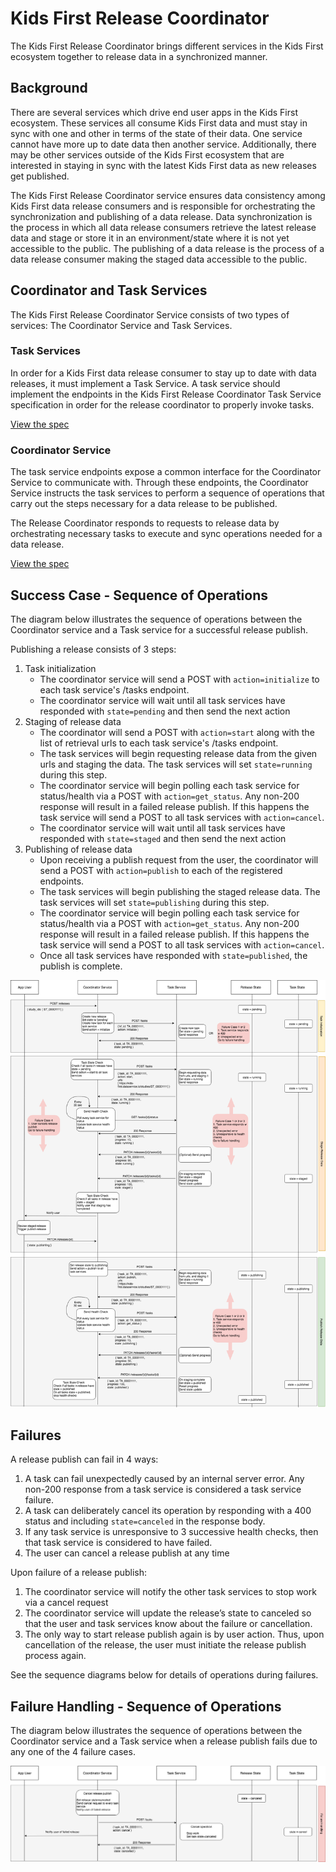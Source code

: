Kids First Release Coordinator
==============================

The Kids First Release Coordinator brings different services in the Kids First ecosystem together to release data in a synchronized manner.

## Background
There are several services which drive end user apps in the Kids First ecosystem. These services all consume Kids First data and must stay in sync with one and other in terms of the state of their data. One service cannot have more up to date data then another service. Additionally, there may be other services outside of the Kids First ecosystem that are interested in staying in sync with the latest Kids First data as new releases get published.

The Kids First Release Coordinator service ensures data consistency among Kids First data release consumers and is responsible for orchestrating the synchronization and publishing of a data release. Data synchronization is the process in which all data release consumers retrieve the latest release data and stage or store it in an environment/state where it is not yet accessible to the public. The publishing of a data release is the process of a data release consumer making the staged data accessible to the public.

## Coordinator and Task Services
The Kids First Release Coordinator Service consists of two types of services: The Coordinator Service and Task Services.

### Task Services
In order for a Kids First data release consumer to stay up to date with data releases, it must implement a Task Service. A task service should implement the endpoints in the Kids First Release Coordinator Task Service specification in order for the release coordinator to properly invoke tasks.

[View the spec](https://kids-first.github.io/kf-api-release-coordinator/docs/task.html)

### Coordinator Service
The task service endpoints expose a common interface for the Coordinator Service to communicate with. Through these endpoints, the Coordinator Service instructs the task services to perform a sequence of operations that carry out the steps necessary for a data release to be published.

The Release Coordinator responds to requests to release data by orchestrating
necessary tasks to execute and sync operations needed for a data release.

[View the spec](https://kids-first.github.io/kf-api-release-coordinator/docs/coordinator.html)


Success Case - Sequence of Operations
---------------------------------------------------
The diagram below illustrates the sequence of operations between the Coordinator service and a Task service for a
successful release publish.

Publishing a release consists of 3 steps:

1. Task initialization
    * The coordinator service will send a POST with `action=initialize` to each task service's /tasks endpoint.
    * The coordinator service will wait until all task services have responded with `state=pending` and then send the next action
2. Staging of release data
    * The coordinator will send a POST with `action=start` along with the list of retrieval urls to each task service's /tasks endpoint.
    * The task services will begin requesting release data from the given urls and staging the data. The task services will set `state=running` during this step.
    * The coordinator service will begin polling each task service for status/health via a POST with `action=get_status`. Any non-200 response will result in a failed release publish. If this happens the task service will send a POST to all task services with `action=cancel`.
    * The coordinator service will wait until all task services have responded with `state=staged` and then send the next action
3. Publishing of release data
    * Upon receiving a publish request from the user, the coordinator will send a POST with `action=publish` to each of the registered endpoints.
    * The task services will begin publishing the staged release data. The task services will set `state=publishing` during this step.
    * The coordinator service will begin polling each task service for status/health via a POST with `action=get_status`. Any non-200 response will result in a failed release publish. If this happens the task service will send a POST to all task services with `action=cancel`.
    * Once all task services have responded with `state=published`, the publish is complete.

![Diagram](docs/ReleaseCoordinatorFlow.png)

Failures
---------------------------------------------------
A release publish can fail in 4 ways:

1. A task can fail unexpectedly caused by an internal server error. Any non-200 response from a task service is considered a task service failure.
2. A task can deliberately cancel its operation by responding with a 400 status and including `state=canceled` in the response body.
3. If any task service is unresponsive to 3 successive health checks, then that task service is considered to have failed.
4. The user can cancel a release publish at any time

Upon failure of a release publish:
1. The coordinator service will notify the other task services to stop work via a cancel request
2. The coordinator service will update the release’s state to canceled so that the user and task services know about the failure or cancellation.
3. The only way to start release publish again is by user action. Thus, upon cancellation of the release, the user must initiate the release publish process again.

See the sequence diagrams below for details of operations during failures.


Failure Handling - Sequence of Operations
---------------------------------------------------
The diagram below illustrates the sequence of operations between the Coordinator service and a Task service when a release publish fails due to any one of the 4 failure cases.

![Diagram](docs/ReleaseCoordinatorFailureHandling.png)
